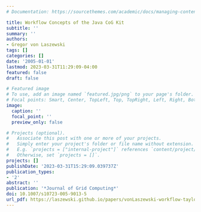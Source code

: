 ```yaml
---
# Documentation: https://sourcethemes.com/academic/docs/managing-content/

title: Workflow Concepts of the Java CoG Kit
subtitle: ''
summary: ''
authors:
- Gregor von Laszewski
tags: []
categories: []
date: '2005-01-01'
lastmod: 2023-03-31T11:29:09-04:00
featured: false
draft: false

# Featured image
# To use, add an image named `featured.jpg/png` to your page's folder.
# Focal points: Smart, Center, TopLeft, Top, TopRight, Left, Right, BottomLeft, Bottom, BottomRight.
image:
  caption: ''
  focal_point: ''
  preview_only: false

# Projects (optional).
#   Associate this post with one or more of your projects.
#   Simply enter your project's folder or file name without extension.
#   E.g. `projects = ["internal-project"]` references `content/project/deep-learning/index.md`.
#   Otherwise, set `projects = []`.
projects: []
publishDate: '2023-03-31T15:29:09.039737Z'
publication_types:
- '2'
abstract: ''
publication: '*Journal of Grid Computing*'
doi: 10.1007/s10723-005-9013-5
url_pdf: https://laszewski.github.io/papers/vonLaszewski-workflow-taylor-anl.pdf
---
```

